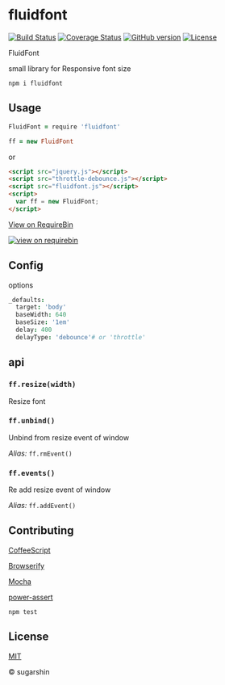# fluidfont

[![Build Status](https://travis-ci.org/sugarshin/fluidfont.svg?branch=master)](https://travis-ci.org/sugarshin/fluidfont) [![Coverage Status](https://coveralls.io/repos/sugarshin/fluidfont/badge.svg)](https://coveralls.io/r/sugarshin/fluidfont) [![GitHub version](https://badge.fury.io/gh/sugarshin%2Ffluidfont.svg)](http://badge.fury.io/gh/sugarshin%2Ffluidfont) [![License](http://img.shields.io/:license-mit-blue.svg)](http://sugarshin.mit-license.org/)

FluidFont

small library for Responsive font size

```shell
npm i fluidfont
```

## Usage

```coffeescript
FluidFont = require 'fluidfont'

ff = new FluidFont
```

or

```html
<script src="jquery.js"></script>
<script src="throttle-debounce.js"></script>
<script src="fluidfont.js"></script>
<script>
  var ff = new FluidFont;
</script>
```

[View on RequireBin](http://requirebin.com/?gist=6baa13534c3ce7bf34f2)

[![view on requirebin](http://requirebin.com/badge.png)](http://requirebin.com/?gist=6baa13534c3ce7bf34f2)

## Config

options

```coffeescript
_defaults:
  target: 'body'
  baseWidth: 640
  baseSize: '1em'
  delay: 400
  delayType: 'debounce'# or 'throttle'
```

## api

### `ff.resize(width)`

Resize font

### `ff.unbind()`

Unbind from resize event of window

*Alias:* `ff.rmEvent()`

### `ff.events()`

Re add resize event of window

*Alias:* `ff.addEvent()`

## Contributing

[CoffeeScript](//coffeescript.org/)

[Browserify](//browserify.org/)

[Mocha](//mochajs.org/)

[power-assert](//github.com/twada/power-assert)

```shell
npm test
```

## License

[MIT](http://sugarshin.mit-license.org/)

© sugarshin
